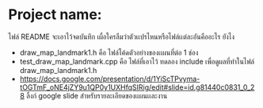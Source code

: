 # Project name: 
ไฟล์ README จะเอาไว้จดบันทึก เผื่อใครลืมว่าตัวเเปรไหนหรือไฟล์เเต่ละอันคืออะไร ยังไง
- draw_map_landmark1.h คือ ไฟล์โค้ดตัวอย่างของเเผนที่ต่อ 1 ช่อง 
- test_draw_map_landmark.cpp คือ ไฟล์ที่เอาไว้ ทดลอง include เพื่อดูผลที่ทำในไฟล์ draw_map_landmark1.h
-  https://docs.google.com/presentation/d/1YiScTPvyma-tOGTmF_oNE4jZY9u1QP0y1UXHfqSIRig/edit#slide=id.g81440c0831_0_28 ลิ้งก์ google slide   สำหรับรายละเอียดของเเผนเเละงาน

